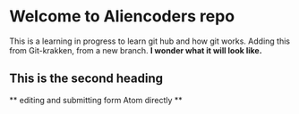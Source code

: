 # Welcome to Aliencoders repo

This is a learning in progress to learn git hub and how git works.
Adding this from Git-krakken, from a new branch.
**I wonder what it will look like.**

## This is the second heading
** editing and submitting form Atom directly **
